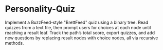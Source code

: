 # Personality-Quiz
Implement a BuzzFeed-style "BrettFeed" quiz using a binary tree. Read quizzes from a text file, then prompt users for choices at each node until reaching a result leaf. Track the path’s total score, export quizzes, and add new questions by replacing result nodes with choice nodes, all via recursive methods.

